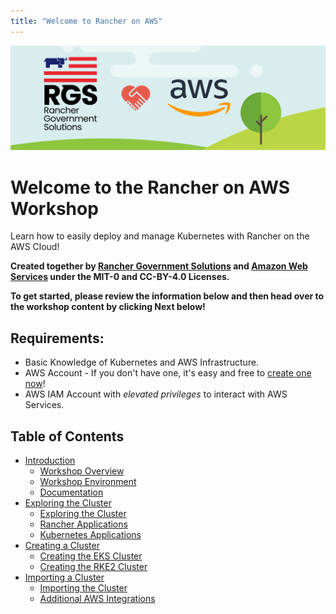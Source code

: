 ```yaml
---
title: "Welcome to Rancher on AWS"
---
```


![rgs-aws-banner](/static/images/rgs-aws-banner.png)

# Welcome to the Rancher on AWS Workshop
Learn how to easily deploy and manage Kubernetes with Rancher on the AWS Cloud!

**Created together by [Rancher Government Solutions](https://ranchergovernment.com) and [Amazon Web Services](https://aws.amazon.com) under the MIT-0 and CC-BY-4.0 Licenses.**

**To get started, please review the information below and then head over to the workshop content by clicking Next below!**

## Requirements:
* Basic Knowledge of Kubernetes and AWS Infrastructure.
* AWS Account - If you don't have one, it's easy and free to [create one now](https://aws.amazon.com/)!
* AWS IAM Account with *elevated privileges* to interact with AWS Services.

## Table of Contents
* [Introduction](/content/10-introduction/index.en.md)
  * [Workshop Overview](/content/10-introduction/11-workshop-overview/index.en.md)
  * [Workshop Environment](/content/10-introduction/12-workshop-environment/index.en.md)
  * [Documentation](/content/10-introduction/13-documentation/index.en.md)
* [Exploring the Cluster](/content/20-exploring-the-cluster/index.en.md)
  * [Exploring the Cluster](/content/20-exploring-the-cluster/21-exploring-the-cluster/index.en.md)
  * [Rancher Applications](/content/20-exploring-the-cluster/22-rancher-applications/index.en.md)
  * [Kubernetes Applications](/content/20-exploring-the-cluster/23-kubernetes-applications/index.en.md)
* [Creating a Cluster](/content/30-creating-a-cluster/index.en.md)
  * [Creating the EKS Cluster](/content/30-creating-a-cluster/31-creating-eks-cluster/index.en.md)
  * [Creating the RKE2 Cluster](/content/30-creating-a-cluster/32-creating-rke2-cluster/index.en.md)
* [Importing a Cluster](/content/40-importing-a-cluster/index.en.md)
  * [Importing the Cluster](/content/40-importing-a-cluster/41-importing-the-cluster/index.en.md)
  * [Additional AWS Integrations](/content/40-importing-a-cluster/42-additional-integrations/index.en.md)
